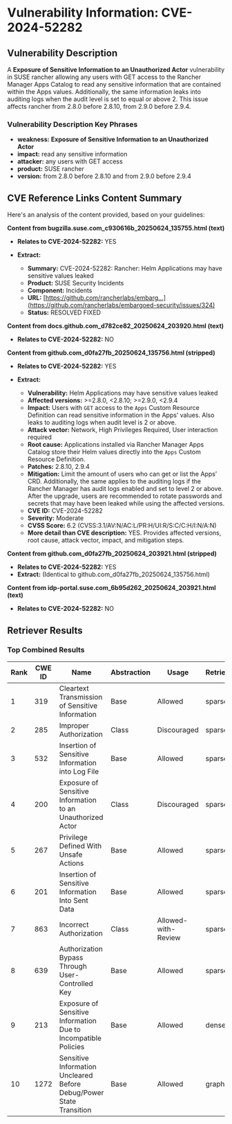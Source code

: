 # Vulnerability Information: CVE-2024-52282

## Vulnerability Description
A **Exposure of Sensitive Information to an Unauthorized Actor** vulnerability in SUSE rancher allowing any users with GET access to the Rancher Manager Apps Catalog to read any sensitive information that are contained within the Apps values. Additionally, the same information leaks into auditing logs when the audit level is set to equal or above 2. This issue affects rancher from 2.8.0 before 2.8.10, from 2.9.0 before 2.9.4.

### Vulnerability Description Key Phrases
- **weakness:** **Exposure of Sensitive Information to an Unauthorized Actor**
- **impact:** read any sensitive information
- **attacker:** any users with GET access
- **product:** SUSE rancher
- **version:** from 2.8.0 before 2.8.10 and from 2.9.0 before 2.9.4

## CVE Reference Links Content Summary
Here's an analysis of the content provided, based on your guidelines:

**Content from bugzilla.suse.com_c930616b_20250624_135755.html (text)**

*   **Relates to CVE-2024-52282:** YES
*   **Extract:**

    *   **Summary:** CVE-2024-52282: Rancher: Helm Applications may have sensitive values leaked
    *   **Product:** SUSE Security Incidents
    *   **Component:** Incidents
    *   **URL:** [https://github.com/rancherlabs/embarg...](https://github.com/rancherlabs/embargoed-security/issues/324)
    *   **Status:** RESOLVED FIXED

**Content from docs.github.com_d782ce82_20250624_203920.html (text)**

*   **Relates to CVE-2024-52282:** NO

**Content from github.com_d0fa27fb_20250624_135756.html (stripped)**

*   **Relates to CVE-2024-52282:** YES
*   **Extract:**

    *   **Vulnerability:** Helm Applications may have sensitive values leaked
    *   **Affected versions:** \>=2.8.0, <2.8.10; \>=2.9.0, <2.9.4
    *   **Impact:**  Users with `GET` access to the `Apps` Custom Resource Definition can read sensitive information in the Apps’ values.  Also leaks to auditing logs when audit level is 2 or above.
    *   **Attack vector:** Network, High Privileges Required, User interaction required
    *   **Root cause:**  Applications installed via Rancher Manager Apps Catalog store their Helm values directly into the `Apps` Custom Resource Definition.
    *   **Patches:** 2.8.10, 2.9.4
    *   **Mitigation:** Limit the amount of users who can get or list the Apps’ CRD. Additionally, the same applies to the auditing logs if the Rancher Manager has audit logs enabled and set to level 2 or above. After the upgrade, users are recommended to rotate passwords and secrets that may have been leaked while using the affected versions.
    *   **CVE ID:** CVE-2024-52282
    *   **Severity:** Moderate
    *   **CVSS Score:** 6.2 (CVSS:3.1/AV:N/AC:L/PR:H/UI:R/S:C/C:H/I:N/A:N)
    *   **More detail than CVE description:** YES.  Provides affected versions, root cause, attack vector, impact, and mitigation steps.

**Content from github.com_d0fa27fb_20250624_203921.html (stripped)**

*   **Relates to CVE-2024-52282:** YES
*   **Extract:** (Identical to github.com\_d0fa27fb\_20250624\_135756.html)

**Content from idp-portal.suse.com_6b95d262_20250624_203921.html (text)**

*   **Relates to CVE-2024-52282:** NO

## Retriever Results

### Top Combined Results

| Rank | CWE ID | Name | Abstraction | Usage  | Retrievers | Individual Scores |
|------|--------|------|-------------|-------|------------|-------------------|
| 1 | 319 | Cleartext Transmission of Sensitive Information | Base | Allowed | sparse | 0.453 |
| 2 | 285 | Improper Authorization | Class | Discouraged | sparse | 0.452 |
| 3 | 532 | Insertion of Sensitive Information into Log File | Base | Allowed | sparse | 0.443 |
| 4 | 200 | Exposure of Sensitive Information to an Unauthorized Actor | Class | Discouraged | sparse | 0.439 |
| 5 | 267 | Privilege Defined With Unsafe Actions | Base | Allowed | sparse | 0.436 |
| 6 | 201 | Insertion of Sensitive Information Into Sent Data | Base | Allowed | sparse | 0.426 |
| 7 | 863 | Incorrect Authorization | Class | Allowed-with-Review | sparse | 0.418 |
| 8 | 639 | Authorization Bypass Through User-Controlled Key | Base | Allowed | sparse | 0.410 |
| 9 | 213 | Exposure of Sensitive Information Due to Incompatible Policies | Base | Allowed | dense | 0.589 |
| 10 | 1272 | Sensitive Information Uncleared Before Debug/Power State Transition | Base | Allowed | graph | 0.002 |

